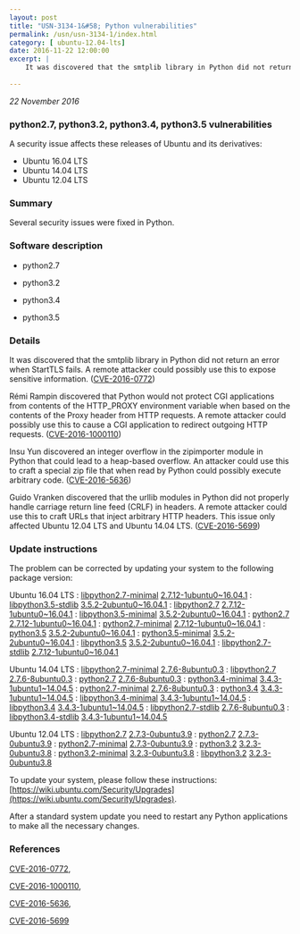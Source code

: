 ```yaml
---
layout: post
title: "USN-3134-1&#58; Python vulnerabilities"
permalink: /usn/usn-3134-1/index.html
category: [ ubuntu-12.04-lts]
date: 2016-11-22 12:00:00
excerpt: |
    It was discovered that the smtplib library in Python did not return an error when StartTLS fails. A remote attacker could possibly use this to expose sensitive information. ([CVE-2016-0772](http://people.ubuntu.com/~ubuntu-security/cve/CVE-2016-0772))
    
--- 
```

 
 

*22 November 2016*

### python2.7, python3.2, python3.4, python3.5 vulnerabilities

A security issue affects these releases of Ubuntu and its derivatives:

* Ubuntu 16.04 LTS
* Ubuntu 14.04 LTS
* Ubuntu 12.04 LTS

### Summary

Several security issues were fixed in Python. 

### Software description

* python2.7 

* python3.2 

* python3.4 

* python3.5 

### Details

It was discovered that the smtplib library in Python did not return an error when StartTLS fails. A remote attacker could possibly use this to expose sensitive information. ([CVE-2016-0772](http://people.ubuntu.com/~ubuntu-security/cve/CVE-2016-0772))

Rémi Rampin discovered that Python would not protect CGI applications from contents of the HTTP_PROXY environment variable when based on the contents of the Proxy header from HTTP requests. A remote attacker could possibly use this to cause a CGI application to redirect outgoing HTTP requests. ([CVE-2016-1000110](http://people.ubuntu.com/~ubuntu-security/cve/CVE-2016-1000110))

Insu Yun discovered an integer overflow in the zipimporter module in Python that could lead to a heap-based overflow. An attacker could use this to craft a special zip file that when read by Python could possibly execute arbitrary code. ([CVE-2016-5636](http://people.ubuntu.com/~ubuntu-security/cve/CVE-2016-5636))

Guido Vranken discovered that the urllib modules in Python did not properly handle carriage return line feed (CRLF) in headers. A remote attacker could use this to craft URLs that inject arbitrary HTTP headers. This issue only affected Ubuntu 12.04 LTS and Ubuntu 14.04 LTS. ([CVE-2016-5699](http://people.ubuntu.com/~ubuntu-security/cve/CVE-2016-5699)) 

### Update instructions

The problem can be corrected by updating your system to the following package version:

Ubuntu 16.04 LTS
 : [libpython2.7-minimal](https://launchpad.net/ubuntu/+source/python2.7) <span> [2.7.12-1ubuntu0~16.04.1](https://launchpad.net/ubuntu/+source/python2.7/2.7.12-1ubuntu0~16.04.1) </span> 
 : [libpython3.5-stdlib](https://launchpad.net/ubuntu/+source/python3.5) <span> [3.5.2-2ubuntu0~16.04.1](https://launchpad.net/ubuntu/+source/python3.5/3.5.2-2ubuntu0~16.04.1) </span> 
 : [libpython2.7](https://launchpad.net/ubuntu/+source/python2.7) <span> [2.7.12-1ubuntu0~16.04.1](https://launchpad.net/ubuntu/+source/python2.7/2.7.12-1ubuntu0~16.04.1) </span> 
 : [libpython3.5-minimal](https://launchpad.net/ubuntu/+source/python3.5) <span> [3.5.2-2ubuntu0~16.04.1](https://launchpad.net/ubuntu/+source/python3.5/3.5.2-2ubuntu0~16.04.1) </span> 
 : [python2.7](https://launchpad.net/ubuntu/+source/python2.7) <span> [2.7.12-1ubuntu0~16.04.1](https://launchpad.net/ubuntu/+source/python2.7/2.7.12-1ubuntu0~16.04.1) </span> 
 : [python2.7-minimal](https://launchpad.net/ubuntu/+source/python2.7) <span> [2.7.12-1ubuntu0~16.04.1](https://launchpad.net/ubuntu/+source/python2.7/2.7.12-1ubuntu0~16.04.1) </span> 
 : [python3.5](https://launchpad.net/ubuntu/+source/python3.5) <span> [3.5.2-2ubuntu0~16.04.1](https://launchpad.net/ubuntu/+source/python3.5/3.5.2-2ubuntu0~16.04.1) </span> 
 : [python3.5-minimal](https://launchpad.net/ubuntu/+source/python3.5) <span> [3.5.2-2ubuntu0~16.04.1](https://launchpad.net/ubuntu/+source/python3.5/3.5.2-2ubuntu0~16.04.1) </span> 
 : [libpython3.5](https://launchpad.net/ubuntu/+source/python3.5) <span> [3.5.2-2ubuntu0~16.04.1](https://launchpad.net/ubuntu/+source/python3.5/3.5.2-2ubuntu0~16.04.1) </span> 
 : [libpython2.7-stdlib](https://launchpad.net/ubuntu/+source/python2.7) <span> [2.7.12-1ubuntu0~16.04.1](https://launchpad.net/ubuntu/+source/python2.7/2.7.12-1ubuntu0~16.04.1) </span> 

Ubuntu 14.04 LTS
 : [libpython2.7-minimal](https://launchpad.net/ubuntu/+source/python2.7) <span> [2.7.6-8ubuntu0.3](https://launchpad.net/ubuntu/+source/python2.7/2.7.6-8ubuntu0.3) </span> 
 : [libpython2.7](https://launchpad.net/ubuntu/+source/python2.7) <span> [2.7.6-8ubuntu0.3](https://launchpad.net/ubuntu/+source/python2.7/2.7.6-8ubuntu0.3) </span> 
 : [python2.7](https://launchpad.net/ubuntu/+source/python2.7) <span> [2.7.6-8ubuntu0.3](https://launchpad.net/ubuntu/+source/python2.7/2.7.6-8ubuntu0.3) </span> 
 : [python3.4-minimal](https://launchpad.net/ubuntu/+source/python3.4) <span> [3.4.3-1ubuntu1~14.04.5](https://launchpad.net/ubuntu/+source/python3.4/3.4.3-1ubuntu1~14.04.5) </span> 
 : [python2.7-minimal](https://launchpad.net/ubuntu/+source/python2.7) <span> [2.7.6-8ubuntu0.3](https://launchpad.net/ubuntu/+source/python2.7/2.7.6-8ubuntu0.3) </span> 
 : [python3.4](https://launchpad.net/ubuntu/+source/python3.4) <span> [3.4.3-1ubuntu1~14.04.5](https://launchpad.net/ubuntu/+source/python3.4/3.4.3-1ubuntu1~14.04.5) </span> 
 : [libpython3.4-minimal](https://launchpad.net/ubuntu/+source/python3.4) <span> [3.4.3-1ubuntu1~14.04.5](https://launchpad.net/ubuntu/+source/python3.4/3.4.3-1ubuntu1~14.04.5) </span> 
 : [libpython3.4](https://launchpad.net/ubuntu/+source/python3.4) <span> [3.4.3-1ubuntu1~14.04.5](https://launchpad.net/ubuntu/+source/python3.4/3.4.3-1ubuntu1~14.04.5) </span> 
 : [libpython2.7-stdlib](https://launchpad.net/ubuntu/+source/python2.7) <span> [2.7.6-8ubuntu0.3](https://launchpad.net/ubuntu/+source/python2.7/2.7.6-8ubuntu0.3) </span> 
 : [libpython3.4-stdlib](https://launchpad.net/ubuntu/+source/python3.4) <span> [3.4.3-1ubuntu1~14.04.5](https://launchpad.net/ubuntu/+source/python3.4/3.4.3-1ubuntu1~14.04.5) </span> 

Ubuntu 12.04 LTS
 : [libpython2.7](https://launchpad.net/ubuntu/+source/python2.7) <span> [2.7.3-0ubuntu3.9](https://launchpad.net/ubuntu/+source/python2.7/2.7.3-0ubuntu3.9) </span> 
 : [python2.7](https://launchpad.net/ubuntu/+source/python2.7) <span> [2.7.3-0ubuntu3.9](https://launchpad.net/ubuntu/+source/python2.7/2.7.3-0ubuntu3.9) </span> 
 : [python2.7-minimal](https://launchpad.net/ubuntu/+source/python2.7) <span> [2.7.3-0ubuntu3.9](https://launchpad.net/ubuntu/+source/python2.7/2.7.3-0ubuntu3.9) </span> 
 : [python3.2](https://launchpad.net/ubuntu/+source/python3.2) <span> [3.2.3-0ubuntu3.8](https://launchpad.net/ubuntu/+source/python3.2/3.2.3-0ubuntu3.8) </span> 
 : [python3.2-minimal](https://launchpad.net/ubuntu/+source/python3.2) <span> [3.2.3-0ubuntu3.8](https://launchpad.net/ubuntu/+source/python3.2/3.2.3-0ubuntu3.8) </span> 
 : [libpython3.2](https://launchpad.net/ubuntu/+source/python3.2) <span> [3.2.3-0ubuntu3.8](https://launchpad.net/ubuntu/+source/python3.2/3.2.3-0ubuntu3.8) </span> 

To update your system, please follow these instructions: [https://wiki.ubuntu.com/Security/Upgrades](https://wiki.ubuntu.com/Security/Upgrades).

After a standard system update you need to restart any Python applications to make all the necessary changes. 

### References

 
 [CVE-2016-0772](http://people.ubuntu.com/~ubuntu-security/cve/CVE-2016-0772), 

 [CVE-2016-1000110](http://people.ubuntu.com/~ubuntu-security/cve/CVE-2016-1000110), 

 [CVE-2016-5636](http://people.ubuntu.com/~ubuntu-security/cve/CVE-2016-5636), 

 [CVE-2016-5699](http://people.ubuntu.com/~ubuntu-security/cve/CVE-2016-5699)
 

